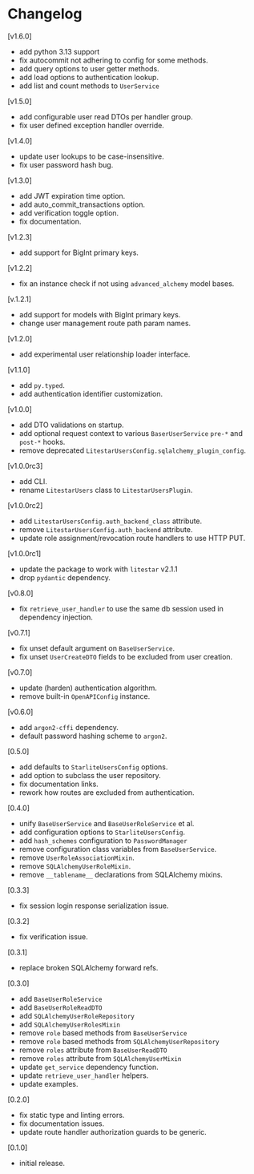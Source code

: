 # Changelog

[v1.6.0]

- add python 3.13 support
- fix autocommit not adhering to config for some methods.
- add query options to user getter methods.
- add load options to authentication lookup.
- add list and count methods to `UserService`

[v1.5.0]

- add configurable user read DTOs per handler group.
- fix user defined exception handler override.

[v1.4.0]

- update user lookups to be case-insensitive.
- fix user password hash bug.

[v1.3.0]

- add JWT expiration time option.
- add auto_commit_transactions option.
- add verification toggle option.
- fix documentation.

[v1.2.3]

- add support for BigInt primary keys.

[v1.2.2]

- fix an instance check if not using `advanced_alchemy` model bases.

[v.1.2.1]

- add support for models with BigInt primary keys.
- change user management route path param names.

[v1.2.0]

- add experimental user relationship loader interface.

[v1.1.0]

- add `py.typed`.
- add authentication identifier customization.

[v1.0.0]

- add DTO validations on startup.
- add optional request context to various `BaserUserService` `pre-*` and `post-*` hooks.
- remove deprecated `LitestarUsersConfig.sqlalchemy_plugin_config`.

[v1.0.0rc3]

- add CLI.
- rename `LitestarUsers` class to `LitestarUsersPlugin`.

[v1.0.0rc2]

- add `LitestarUsersConfig.auth_backend_class` attribute.
- remove `LitestarUsersConfig.auth_backend` attribute.
- update role assignment/revocation route handlers to use HTTP PUT.

[v1.0.0rc1]

- update the package to work with `litestar` v2.1.1
- drop `pydantic` dependency.

[v0.8.0]

- fix `retrieve_user_handler` to use the same db session used in dependency injection.

[v0.7.1]

- fix unset default argument on `BaseUserService`.
- fix unset `UserCreateDTO` fields to be excluded from user creation.

[v0.7.0]

- update (harden) authentication algorithm.
- remove built-in `OpenAPIConfig` instance.

[v0.6.0]

- add `argon2-cffi` dependency.
- default password hashing scheme to `argon2`.

[0.5.0]

- add defaults to `StarliteUsersConfig` options.
- add option to subclass the user repository.
- fix documentation links.
- rework how routes are excluded from authentication.

[0.4.0]

- unify `BaseUserService` and `BaseUserRoleService` et al.
- add configuration options to `StarliteUsersConfig`.
- add `hash_schemes` configuration to `PasswordManager`
- remove configuration class variables from `BaseUserService`.
- remove `UserRoleAssociationMixin`.
- remove `SQLAlchemyUserRoleMixin`.
- remove `__tablename__` declarations from SQLAlchemy mixins.

[0.3.3]

- fix session login response serialization issue.

[0.3.2]

- fix verification issue.

[0.3.1]

- replace broken SQLAlchemy forward refs.

[0.3.0]

- add `BaseUserRoleService`
- add `BaseUserRoleReadDTO`
- add `SQLAlchemyUserRoleRepository`
- add `SQLAlchemyUserRolesMixin`
- remove `role` based methods from `BaseUserService`
- remove `role` based methods from `SQLAlchemyUserRepository`
- remove `roles` attribute from `BaseUserReadDTO`
- remove `roles` attribute from `SQLAlchemyUserMixin`
- update `get_service` dependency function.
- update `retrieve_user_handler` helpers.
- update examples.

[0.2.0]

- fix static type and linting errors.
- fix documentation issues.
- update route handler authorization guards to be generic.

[0.1.0]

- initial release.
